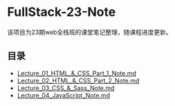 # FullStack-23-Note
该项目为23期web全栈班的课堂笔记整理，随课程进度更新。
## 目录
- [Lecture_01_HTML_&_CSS_Part_1_Note.md](https://github.com/australiaitgroup/FullStack-23-Note/blob/main/Lecture_01_HTML_%26_CSS_Part_1_Note.md)
- [Lecture_02_HTML_&_CSS_Part_2_Note.md](https://github.com/australiaitgroup/FullStack-23-Note/blob/main/Lecture_02_HTML_%26_CSS_Part_2_Note.md)
- [Lecture_03_CSS_&_Sass_Note.md](https://github.com/australiaitgroup/FullStack-23-Note/blob/main/Lecture_03_HTML_%26_CSS_Part_3_Note.md)
- [Lecture_04_JavaScript_Note.md](https://github.com/australiaitgroup/FullStack-23-Note/blob/main/Lecture_04_JavaScript_Note.md)
